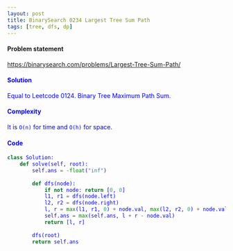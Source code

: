 ```yaml
---
layout: post
title: BinarySearch 0234 Largest Tree Sum Path
tags: [tree, dfs, dp]
---
```


#### Problem statement

<a href="https://binarysearch.com/problems/Largest-Tree-Sum-Path/"> <font color = blue>https://binarysearch.com/problems/Largest-Tree-Sum-Path/

#### Solution
Equal to Leetcode 0124. Binary Tree Maximum Path Sum.

#### Complexity
It is `O(n)` for time and `O(h)` for space.

#### Code
```python
class Solution:
    def solve(self, root):
        self.ans = -float("inf")
        
        def dfs(node):
            if not node: return [0, 0]
            l1, r1 = dfs(node.left)
            l2, r2 = dfs(node.right)
            l, r = max(l1, r1, 0) + node.val, max(l2, r2, 0) + node.val
            self.ans = max(self.ans, l + r - node.val)
            return [l, r]
            
        dfs(root)
        return self.ans
```

